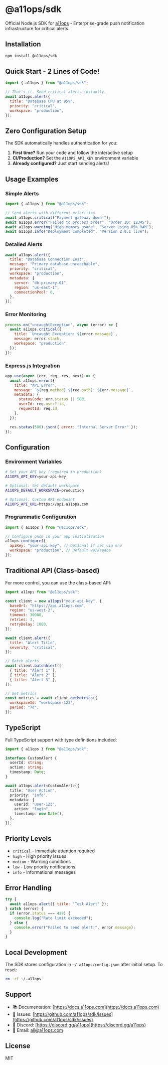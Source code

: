 # @a11ops/sdk

Official Node.js SDK for [a11ops](https://a11ops.com) - Enterprise-grade push notification infrastructure for critical alerts.

## Installation

```bash
npm install @a11ops/sdk
```

## Quick Start - 2 Lines of Code!

```javascript
import { a11ops } from "@a11ops/sdk";

// That's it. Send critical alerts instantly.
await a11ops.alert({
  title: "Database CPU at 95%",
  priority: "critical",
  workspace: "production",
});
```

## Zero Configuration Setup

The SDK automatically handles authentication for you:

1. **First time?** Run your code and follow the interactive setup
2. **CI/Production?** Set the `A11OPS_API_KEY` environment variable
3. **Already configured?** Just start sending alerts!

## Usage Examples

### Simple Alerts

```javascript
import { a11ops } from "@a11ops/sdk";

// Send alerts with different priorities
await a11ops.critical("Payment gateway down!");
await a11ops.error("Failed to process order", "Order ID: 12345");
await a11ops.warning("High memory usage", "Server using 85% RAM");
await a11ops.info("Deployment completed", "Version 2.0.1 live");
```

### Detailed Alerts

```javascript
await a11ops.alert({
  title: "Database Connection Lost",
  message: "Primary database unreachable",
  priority: "critical",
  workspace: "production",
  metadata: {
    server: "db-primary-01",
    region: "us-east-1",
    connectionPool: 0,
  },
});
```

### Error Monitoring

```javascript
process.on("uncaughtException", async (error) => {
  await a11ops.critical({
    title: `Uncaught Exception: ${error.message}`,
    message: error.stack,
    workspace: "production",
  });
});
```

### Express.js Integration

```javascript
app.use(async (err, req, res, next) => {
  await a11ops.error({
    title: "API Error",
    message: `${req.method} ${req.path}: ${err.message}`,
    metadata: {
      statusCode: err.status || 500,
      userId: req.user?.id,
      requestId: req.id,
    },
  });

  res.status(500).json({ error: "Internal Server Error" });
});
```

## Configuration

### Environment Variables

```bash
# Set your API key (required in production)
A11OPS_API_KEY=your-api-key

# Optional: Set default workspace
A11OPS_DEFAULT_WORKSPACE=production

# Optional: Custom API endpoint
A11OPS_API_URL=https://api.a11ops.com
```

### Programmatic Configuration

```javascript
import { a11ops } from "@a11ops/sdk";

// Configure once in your app initialization
a11ops.configure({
  apiKey: "your-api-key", // Optional if set via env
  workspace: "production", // Default workspace
});
```

## Traditional API (Class-based)

For more control, you can use the class-based API:

```javascript
import a11ops from "@a11ops/sdk";

const client = new a11ops("your-api-key", {
  baseUrl: "https://api.a11ops.com",
  region: "us-west-2",
  timeout: 30000,
  retries: 3,
  retryDelay: 1000,
});

await client.alert({
  title: "Alert Title",
  severity: "critical",
});

// Batch alerts
await client.batchAlert([
  { title: "Alert 1" },
  { title: "Alert 2" },
  { title: "Alert 3" },
]);

// Get metrics
const metrics = await client.getMetrics({
  workspaceId: "workspace-123",
  period: "7d",
});
```

## TypeScript

Full TypeScript support with type definitions included:

```typescript
import { a11ops } from "@a11ops/sdk";

interface CustomAlert {
  userId: string;
  action: string;
  timestamp: Date;
}

await a11ops.alert<CustomAlert>({
  title: "User Action",
  priority: "info",
  metadata: {
    userId: "user-123",
    action: "login",
    timestamp: new Date(),
  },
});
```

## Priority Levels

- `critical` - Immediate attention required
- `high` - High priority issues
- `medium` - Warning conditions
- `low` - Low priority notifications
- `info` - Informational messages

## Error Handling

```javascript
try {
  await a11ops.alert({ title: "Test Alert" });
} catch (error) {
  if (error.status === 429) {
    console.log("Rate limit exceeded");
  } else {
    console.error("Failed to send alert:", error.message);
  }
}
```

## Local Development

The SDK stores configuration in `~/.a11ops/config.json` after initial setup. To reset:

```bash
rm -rf ~/.a11ops
```

## Support

- 📚 Documentation: [https://docs.a11ops.com](https://docs.a11ops.com)
- 🐛 Issues: [https://github.com/a11ops/sdk/issues](https://github.com/a11ops/sdk/issues)
- 💬 Discord: [https://discord.gg/a11ops](https://discord.gg/a11ops)
- 📧 Email: ali@a11ops.com

## License

MIT

